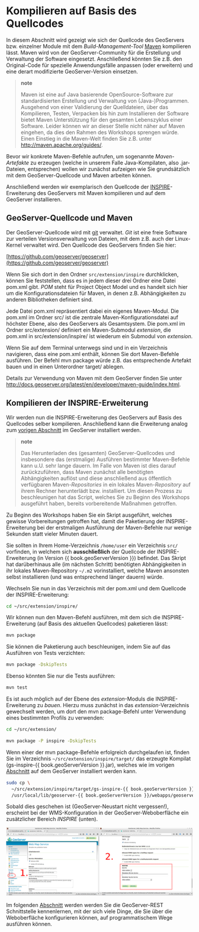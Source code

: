 # Kompilieren auf Basis des Quellcodes

In diesem Abschnitt wird gezeigt wie sich der Quellcode des GeoServers bzw.
einzelner Module mit dem *Build-Management-Tool* [Maven](http://maven.apache.org/)
kompilieren lässt. Maven wird von der GeoServer-Community für die Erstellung und
Verwaltung der Software eingesetzt. Anschließend könnten Sie z.B. den Original-Code
für spezielle Anwendungsfälle anpassen (oder erweitern) und eine derart
modifizierte GeoServer-Version einsetzen.

> **note**
>
> Maven ist eine auf Java basierende OpenSource-Software zur standardisierten
> Erstellung und Verwaltung von (Java-)Programmen. Ausgehend von einer Validierung
> der Quelldateien, über das Kompilieren, Testen, Verpacken bis hin zum Installieren
> der Software bietet Maven Unterstützung für den gesamten Lebenszyklus einer
> Software. Leider können wir an dieser Stelle nicht näher auf Maven eingehen,
> da dies den Rahmen des Workshops sprengen würde. Einen Einstieg in die Maven-Welt
> finden Sie z.B. unter [<http://maven.apache.org/guides/>](http://maven.apache.org/guides/).

Bevor wir konkrete Maven-Befehle aufrufen, um sogenannte *Maven-Artefakte* zu
erzeugen (welche in unserem Falle Java-Kompilaten, also .jar-Dateien, entsprechen)
wollen wir zunächst aufzeigen wie Sie grundsätzlich mit dem GeoServer-Quellcode
und Maven arbeiten können.

Anschließend werden wir exemplarisch den Quellcode der [INSPIRE](http://inspire.ec.europa.eu/)-Erweiterung
des GeoServers mit Maven kompilieren und auf dem GeoServer installieren.

## GeoServer-Quellcode und Maven

Der GeoServer-Quellcode wird mit [git](http://git-scm.com/) verwaltet. *Git* ist
eine freie Software zur verteilen Versionsverwaltung von Dateien, mit dem z.B.
auch der Linux-Kernel verwaltet wird. Den Quellcode des GeoServers finden Sie hier:

[https://github.com/geoserver/geoserver](https://github.com/geoserver/geoserver)

Wenn Sie sich dort in den Ordner `src/extension/inspire` durchklicken, können Sie
feststellen, dass es in jedem dieser drei Ordner eine Datei pom.xml gibt. *POM*
steht für Project Object Model und es handelt sich hier um die Konfigurationsdateien
für Maven, in denen z.B. Abhängigkeiten zu anderen Bibliotheken definiert sind.

Jede Datei pom.xml repräsentiert dabei ein eigenes Maven-Modul. Die pom.xml im
Ordner src/ ist die zentrale Maven-Konfigurationsdatei auf höchster Ebene, also
des GeoServers als Gesamtsystem. Die pom.xml im Ordner src/extension/ definiert
ein Maven-Submodul *extension*, die pom.xml in src/extension/inspire/ ist wiederum
ein Submodul von *extension*.

Wenn Sie auf dem Terminal unterwegs sind und in ein Verzeichnis navigieren, dass
eine pom.xml enthält, können Sie dort Maven-Befehle ausführen. Der Befehl
mvn package würde z.B. das entsprechende Artefakt bauen und in einen Unterordner
target/ ablegen.

Details zur Verwendung von Maven mit dem GeoServer finden Sie unter [<http://docs.geoserver.org/latest/en/developer/maven-guide/index.html>](http://docs.geoserver.org/latest/en/developer/maven-guide/index.html).

## Kompilieren der INSPIRE-Erweiterung

Wir werden nun die INSPIRE-Erweiterung des GeoServers auf Basis des Quellcodes
selber kompilieren. Anschließend kann die Erweiterung analog zum [vorigen Abschnitt](./installextensions.md)
im GeoServer installiert werden.

> **note**
>
> Das Herunterladen des (gesamten) GeoServer-Quellcodes und insbesondere das
> (erstmalige) Ausführen bestimmter Maven-Befehle kann u.U. sehr lange dauern.
> Im Falle von Maven ist dies darauf zurückzuführen, dass Maven zunächst alle
> benötigten Abhängigkeiten auflöst und diese anschließend aus öffentlich verfügbaren
> Maven-*Repositories* in ein lokales Maven-*Repository* auf ihrem Rechner
> herunterlädt bzw. installiert. Um diesen Prozess zu beschleunigen hat das
> Script, welches Sie zu Beginn des Workshops ausgeführt haben, bereits
> vorbereitende Maßnahmen getroffen.

Zu Beginn des Workshops haben Sie ein Skript ausgeführt, welches gewisse
Vorbereitungen getroffen hat, damit die Paketierung der INSPIRE-Erweiterung bei
der erstmaligen Ausführung der Maven-Befehle nur wenige Sekunden statt vieler
Minuten dauert.

Sie sollten in Ihrem Home-Verzeichnis `/home/user` ein Verzeichnis `src/` vorfinden,
in welchem sich **ausschließlich** der Quellcode der INSPIRE-Erweiterung (in
Version {{ book.geoServerVersion }}) befindet. Das Skript hat darüberhinaus alle
(im nächsten Schritt) benötigten Abhängigkeiten in ihr lokales Maven-Repository
`~/.m2` vorinstalliert, welche Maven ansonsten selbst installieren (und was
entsprechend länger dauern) würde.

Wechseln Sie nun in das Verzeichnis mit der pom.xml und dem Quellcode der
INSPIRE-Erweiterung:

```bash
cd ~/src/extension/inspire/
```

Wir können nun den Maven-Befehl ausführen, mit dem sich die INSPIRE-Erweiterung
(auf Basis des aktuellen Quellcodes) paketieren lässt:

```bash
mvn package
```

Sie können die Paketierung auch beschleunigen, indem Sie auf das Ausführen von
Tests verzichten:

```bash
mvn package -DskipTests
```

Ebenso könnten Sie nur die Tests ausführen:

```bash
mvn test
```

Es ist auch möglich auf der Ebene des *extension*-Moduls die INSPIRE-Erweiterung
zu *bauen*. Hierzu muss zunächst in das *extension*-Verzeichnis gewechselt werden,
um dort den mvn package-Befehl unter Verwendung eines bestimmten Profils zu
verwenden:

```bash
cd ~/src/extension/
```

```bash
mvn package -P inspire -DskipTests
```

Wenn einer der mvn package-Befehle erfolgreich durchgelaufen ist, finden Sie im
Verzeichnis `~/src/extension/inspire/target/` das erzeugte Kompilat (gs-inspire-{{ book.geoServerVersion }}.jar),
welches wie im vorigen [Abschnitt](./installextensions.md) auf dem GeoServer
installiert werden kann.

```bash
sudo cp \
  ~/src/extension/inspire/target/gs-inspire-{{ book.geoServerVersion }}.jar \
  /usr/local/lib/geoserver-{{ book.geoServerVersion }}/webapps/geoserver/WEB-INF/lib
```

Sobald dies geschehen ist (GeoServer-Neustart nicht vergessen!), erscheint bei
der WMS-Konfiguration in der GeoServer-Weboberfläche ein zusätzlicher Bereich
*INSPIRE* (unten).

![GeoServer-Weboberfläche (Bereich *WMS*) nach der INSPIRE-Installation](../assets/inspire_success.png)

Im folgenden [Abschnitt](../rest/README.md) werden werden Sie die GeoServer-REST
Schnittstelle kennenlernen, mit der sich viele Dinge, die Sie über die Weboberfläche
konfigurieren können, auf programmatischem Wege ausführen können.
